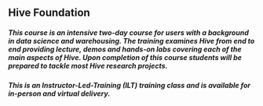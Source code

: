 ## Hive Foundation

##### This course is an intensive two-day course for users with a background in data science and warehousing. The training examines Hive from end to end providing lecture, demos and hands-on labs covering each of the main aspects of Hive. Upon completion of this course students will be prepared to tackle most Hive research projects.

##### This is an Instructor-Led-Training (ILT) training class and is available for in-person and virtual delivery.
